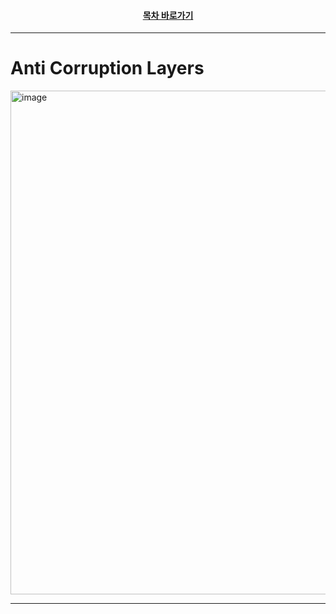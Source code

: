 <div align="center">

#### [목차 바로가기](https://github.com/dhslrl321/cqrs-journey-guide-korean/blob/master/Table%20of%20Contents.md)

</div>

---

# Anti Corruption Layers

<img width="806" alt="image" src="https://user-images.githubusercontent.com/48385288/187065656-fbeb89d8-dee7-427e-af29-9a9a37a09c17.png">

---
